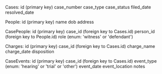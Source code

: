 Cases:
id (primary key)
case_number
case_type
case_status
filed_date
resolved_date

People:
id (primary key)
name
dob
address

CasePeople:
id (primary key)
case_id (foreign key to Cases.id)
person_id (foreign key to People.id)
role (enum: 'witness' or 'defendant')

Charges:
id (primary key)
case_id (foreign key to Cases.id)
charge_name
charge_date
disposition

CaseEvents:
id (primary key)
case_id (foreign key to Cases.id)
event_type (enum: 'hearing' or 'trial' or 'other')
event_date
event_location
notes
